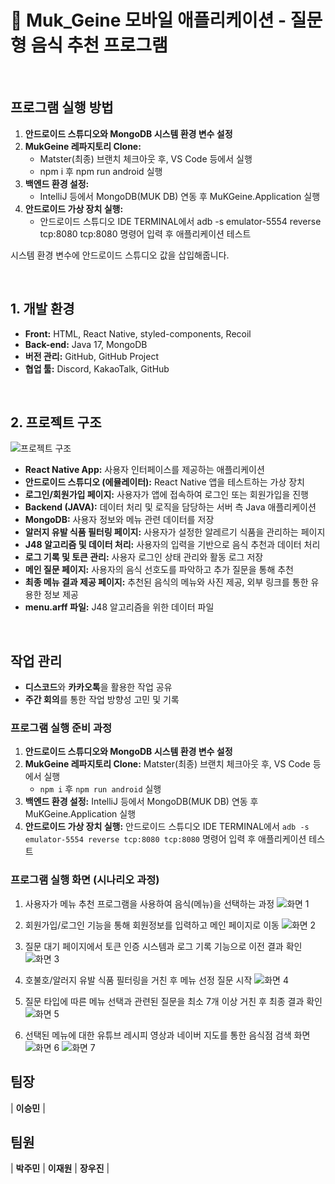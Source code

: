# 🍟 Muk_Geine 모바일 애플리케이션 - 질문형 음식 추천 프로그램

<br>

## 프로그램 실행 방법 

1. **안드로이드 스튜디오와 MongoDB 시스템 환경 변수 설정**
2. **MukGeine 레파지토리 Clone:**
   - Matster(최종) 브랜치 체크아웃 후, VS Code 등에서 실행
   - npm i 후 npm run android 실행
3. **백엔드 환경 설정:**
   - IntelliJ 등에서 MongoDB(MUK DB) 연동 후 MuKGeine.Application 실행
4. **안드로이드 가상 장치 실행:**
   - 안드로이드 스튜디오 IDE TERMINAL에서 adb -s emulator-5554 reverse tcp:8080 tcp:8080 명령어 입력 후 애플리케이션 테스트

시스템 환경 변수에 안드로이드 스튜디오 값을 삽입해줍니다.

<br>

## 1. 개발 환경

- **Front:** HTML, React Native, styled-components, Recoil
- **Back-end:** Java 17, MongoDB
- **버전 관리:** GitHub, GitHub Project
- **협업 툴:** Discord, KakaoTalk, GitHub

<br>

## 2. 프로젝트 구조

![프로젝트 구조](https://github.com/OpenSource8Team/MukGenie-backend-/assets/108183797/caf1a8fc-ba35-4119-a5fe-585c3af07765)

- **React Native App:** 사용자 인터페이스를 제공하는 애플리케이션
- **안드로이드 스튜디오 (에뮬레이터):** React Native 앱을 테스트하는 가상 장치
- **로그인/회원가입 페이지:** 사용자가 앱에 접속하여 로그인 또는 회원가입을 진행
- **Backend (JAVA):** 데이터 처리 및 로직을 담당하는 서버 측 Java 애플리케이션
- **MongoDB:** 사용자 정보와 메뉴 관련 데이터를 저장
- **알러지 유발 식품 필터링 페이지:** 사용자가 설정한 알레르기 식품을 관리하는 페이지
- **J48 알고리즘 및 데이터 처리:** 사용자의 입력을 기반으로 음식 추천과 데이터 처리
- **로그 기록 및 토큰 관리:** 사용자 로그인 상태 관리와 활동 로그 저장
- **메인 질문 페이지:** 사용자의 음식 선호도를 파악하고 추가 질문을 통해 추천
- **최종 메뉴 결과 제공 페이지:** 추천된 음식의 메뉴와 사진 제공, 외부 링크를 통한 유용한 정보 제공
- **menu.arff 파일:** J48 알고리즘을 위한 데이터 파일

<br>

## 작업 관리

- **디스코드**와 **카카오톡**을 활용한 작업 공유
- **주간 회의**를 통한 작업 방향성 고민 및 기록

### 프로그램 실행 준비 과정

1. **안드로이드 스튜디오와 MongoDB 시스템 환경 변수 설정**
2. **MukGeine 레파지토리 Clone:** Matster(최종) 브랜치 체크아웃 후, VS Code 등에서 실행
   - `npm i` 후 `npm run android` 실행
3. **백엔드 환경 설정:** IntelliJ 등에서 MongoDB(MUK DB) 연동 후 MuKGeine.Application 실행
4. **안드로이드 가상 장치 실행:** 안드로이드 스튜디오 IDE TERMINAL에서 `adb -s emulator-5554 reverse tcp:8080 tcp:8080` 명령어 입력 후 애플리케이션 테스트

### 프로그램 실행 화면 (시나리오 과정)

1. 사용자가 메뉴 추천 프로그램을 사용하여 음식(메뉴)을 선택하는 과정
   ![화면 1](https://github.com/OpenSource8Team/MukGenie-backend-/assets/108183797/6264059c-5310-4465-851c-c9080461e4a6_small)
   
2. 회원가입/로그인 기능을 통해 회원정보를 입력하고 메인 페이지로 이동
   ![화면 2](https://github.com/OpenSource8Team/MukGenie-backend-/assets/108183797/e9320069-e8e5-4d43-a2f6-ebcb2dc2edd4_small)
   
3. 질문 대기 페이지에서 토큰 인증 시스템과 로그 기록 기능으로 이전 결과 확인
   ![화면 3](https://github.com/OpenSource8Team/MukGenie-backend-/assets/108183797/87a08ef7-7704-47b0-9734-0e043b9d8008_small)
   
4. 호불호/알러지 유발 식품 필터링을 거친 후 메뉴 선정 질문 시작
   ![화면 4](https://github.com/OpenSource8Team/MukGenie-backend-/assets/108183797/162e31ea-5fa4-4c23-8f82-9fd09b96f470_small)
   
5. 질문 타입에 따른 메뉴 선택과 관련된 질문을 최소 7개 이상 거친 후 최종 결과 확인
   ![화면 5](https://github.com/OpenSource8Team/MukGenie-backend-/assets/108183797/08d8e8a3-0e9e-4612-9358-a54d3c58cd9a_small)
   
6. 선택된 메뉴에 대한 유튜브 레시피 영상과 네이버 지도를 통한 음식점 검색 화면
   ![화면 6](https://github.com/OpenSource8Team/MukGenie-backend-/assets/108183797/18b7ac7f-eda6-4837-b1b1-ef5b97ae31dd_small)
   ![화면 7](https://github.com/OpenSource8Team/MukGenie-backend-/assets/108183797/c2cf807b-26bb-46e0-a172-75a0be5d0053_small)


## 팀장
| **이승민** |

## 팀원

| **박주민** | **이재원** | **장우진** |
